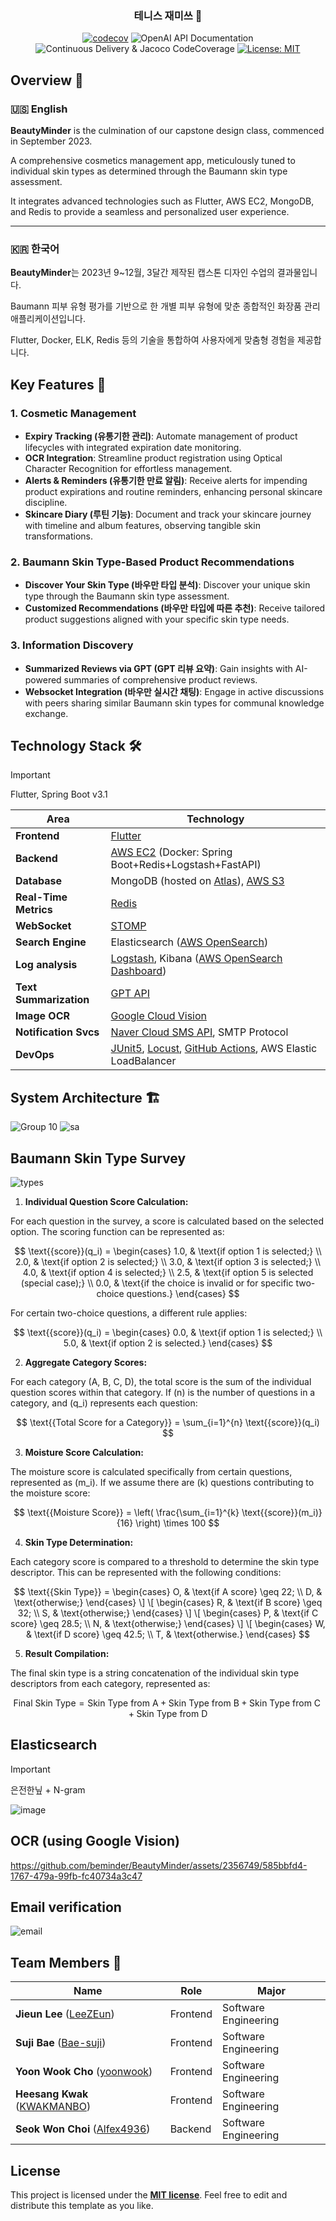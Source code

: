 <div align="center">
  
###  테니스 재미쓰 🎾

[![codecov](https://codecov.io/gh/beminder/BeautyMinder/graph/badge.svg?token=XJ79PXGWBC)](https://codecov.io/gh/beminder/BeautyMinder)
![OpenAI API Documentation](https://github.com/beminder/BeautyMinder/actions/workflows/api-doc.yml/badge.svg)
![Continuous Delivery & Jacoco CodeCoverage](https://github.com/beminder/BeautyMinder/actions/workflows/deployment-and-code-coverage-workflow.yml/badge.svg)
[![License: MIT](https://img.shields.io/badge/License-MIT-yellow.svg)](https://opensource.org/licenses/MIT)

</div>

## Overview 🌟

### 🇺🇸 English

**BeautyMinder** is the culmination of our capstone design class, commenced in September 2023.

A comprehensive cosmetics management app, meticulously tuned to individual skin types as determined through the Baumann skin type assessment.

It integrates advanced technologies such as Flutter, AWS EC2, MongoDB, and Redis to provide a seamless and personalized user experience.

---

### 🇰🇷 한국어

**BeautyMinder**는 2023년 9~12월, 3달간 제작된 캡스톤 디자인 수업의 결과물입니다.

Baumann 피부 유형 평가를 기반으로 한 개별 피부 유형에 맞춘 종합적인 화장품 관리 애플리케이션입니다.

Flutter, Docker, ELK, Redis 등의 기술을 통합하여 사용자에게 맞춤형 경험을 제공합니다.

## Key Features 🎉

### 1. **Cosmetic Management**
   - **Expiry Tracking (유통기한 관리)**: Automate management of product lifecycles with integrated expiration date monitoring.
   - **OCR Integration**: Streamline product registration using Optical Character Recognition for effortless management.
   - **Alerts & Reminders (유통기한 만료 알림)**: Receive alerts for impending product expirations and routine reminders, enhancing personal skincare discipline.
   - **Skincare Diary (루틴 기능)**: Document and track your skincare journey with timeline and album features, observing tangible skin transformations.

### 2. **Baumann Skin Type-Based Product Recommendations**
   - **Discover Your Skin Type (바우만 타입 분석)**: Discover your unique skin type through the Baumann skin type assessment.
   - **Customized Recommendations (바우만 타입에 따른 추천)**: Receive tailored product suggestions aligned with your specific skin type needs.

### 3. **Information Discovery**
   - **Summarized Reviews via GPT (GPT 리뷰 요약)**: Gain insights with AI-powered summaries of comprehensive product reviews.
   - **Websocket Integration (바우만 실시간 채팅)**: Engage in active discussions with peers sharing similar Baumann skin types for communal knowledge exchange.

## Technology Stack 🛠️

> [!IMPORTANT]
> Flutter, Spring Boot v3.1

| Area                 | Technology                                                                                                                                                                      |
|----------------------|---------------------------------------------------------------------------------------------------------------------------------------------------------------------------------|
| **Frontend** | [Flutter](https://flutter.dev/)                                                                                                                                                 |
| **Backend**    | [AWS EC2](https://aws.amazon.com/ko/ec2/) (Docker: Spring Boot+Redis+Logstash+FastAPI)                                                                                          |
| **Database**         | MongoDB (hosted on [Atlas](https://www.mongodb.com/ko-kr/atlas/database)), [AWS S3](https://aws.amazon.com/ko/s3/)                                                              |
| **Real-Time Metrics** | [Redis](https://redis.io/)                                                                                                                                                      |
| **WebSocket**        | [STOMP](https://github.com/stomp-js/stompjs)                                                                                                                                    |
| **Search Engine**    | Elasticsearch ([AWS OpenSearch](https://aws.amazon.com/ko/what-is/opensearch/))                                                                                                 |
| **Log analysis**     | [Logstash](https://www.elastic.co/kr/logstash), Kibana ([AWS OpenSearch Dashboard](https://docs.aws.amazon.com/ko_kr/opensearch-service/latest/developerguide/dashboards.html)) |
| **Text Summarization** | [GPT API](https://platform.openai.com/docs/guides/text-generation)                                                                                                              |
| **Image OCR**        | [Google Cloud Vision](https://cloud.google.com/vision?hl=ko)                                                                                                                    |
| **Notification Svcs** | [Naver Cloud SMS API](https://api.ncloud-docs.com/docs/ai-application-service-sens-smsv2), SMTP Protocol                                                                        |
| **DevOps**           | [JUnit5](https://junit.org/junit5/), [Locust](https://locust.io/), [GitHub Actions](https://github.com/features/actions), AWS Elastic LoadBalancer                                                        |

## System Architecture 🏗️
![Group 10](https://github.com/beminder/BeautyMinder/assets/2356749/ba7cbe30-a516-40aa-96e6-06656bc47068)
![sa](https://github.com/beminder/BeautyMinder/assets/2356749/4fa9732d-3358-45e1-92a4-24c5c6f28382)

## Baumann Skin Type Survey
![types](https://cdn.shopify.com/s/files/1/0740/5984/1838/files/img_1_-_16-baumann-skin-types_800x.png?v=1689709313)

1. **Individual Question Score Calculation:**

For each question in the survey, a score is calculated based on the selected option. The scoring function can be represented as:

$$
\text{{score}}(q_i) =
\begin{cases}
1.0, & \text{if option 1 is selected;} \\
2.0, & \text{if option 2 is selected;} \\
3.0, & \text{if option 3 is selected;} \\
4.0, & \text{if option 4 is selected;} \\
2.5, & \text{if option 5 is selected (special case);} \\
0.0, & \text{if the choice is invalid or for specific two-choice questions.}
\end{cases}
$$

For certain two-choice questions, a different rule applies:

$$
\text{{score}}(q_i) =
\begin{cases}
0.0, & \text{if option 1 is selected;} \\
5.0, & \text{if option 2 is selected.}
\end{cases}
$$

2. **Aggregate Category Scores:**

For each category (A, B, C, D), the total score is the sum of the individual question scores within that category. If \(n\) is the number of questions in a category, and \(q_i\) represents each question:

$$
\text{{Total Score for a Category}} = \sum_{i=1}^{n} \text{{score}}(q_i)
$$

3. **Moisture Score Calculation:**

The moisture score is calculated specifically from certain questions, represented as \(m_i\). If we assume there are \(k\) questions contributing to the moisture score:

$$
\text{{Moisture Score}} = \left( \frac{\sum_{i=1}^{k} \text{{score}}(m_i)}{16} \right) \times 100
$$

4. **Skin Type Determination:**

Each category score is compared to a threshold to determine the skin type descriptor. This can be represented with the following conditions:

$$
\text{{Skin Type}} =
\begin{cases}
O, & \text{if A score} \geq 22; \\
D, & \text{otherwise;}
\end{cases}
\]
\[
\begin{cases}
R, & \text{if B score} \geq 32; \\
S, & \text{otherwise;}
\end{cases}
\]
\[
\begin{cases}
P, & \text{if C score} \geq 28.5; \\
N, & \text{otherwise;}
\end{cases}
\]
\[
\begin{cases}
W, & \text{if D score} \geq 42.5; \\
T, & \text{otherwise.}
\end{cases}
$$

5. **Result Compilation:**

The final skin type is a string concatenation of the individual skin type descriptors from each category, represented as:

$$
\text{{Final Skin Type}} = \text{{Skin Type from A}} + \text{{Skin Type from B}} + \text{{Skin Type from C}} + \text{{Skin Type from D}}
$$

## Elasticsearch

> [!IMPORTANT]
> 은전한닢 + N-gram 

![image](https://github.com/LeeZEun/beautyMinder/assets/2356749/b80069c3-7b96-4c80-a2c3-8600d258819a)

## OCR (using Google Vision)
https://github.com/beminder/BeautyMinder/assets/2356749/585bbfd4-1767-479a-99fb-fc40734a3c47

## Email verification
![email](https://github.com/beminder/BeautyMinder/assets/2356749/5c674c89-769f-420d-8190-af488e3425fa)

## Team Members 👥
| Name                                                          | Role           | Major                     |
|---------------------------------------------------------------|----------------|---------------------------|
| **Jieun Lee** ([LeeZEun](https://github.com/LeeZEun))         | Frontend        | Software Engineering      |
| **Suji Bae** ([Bae-suji](https://github.com/Bae-suji))        | Frontend         | Software Engineering      |
| **Yoon Wook Cho** ([yoonwook](https://github.com/yoonwook))   | Frontend         | Software Engineering      |
| **Heesang Kwak** ([KWAKMANBO](https://github.com/KWAKMANBO))  | Frontend         | Software Engineering      |
| **Seok Won Choi** ([Alfex4936](https://github.com/Alfex4936)) | Backend          | Software Engineering      |

## License

This project is licensed under the [**MIT license**](https://github.com/beminder/BeautyMinder/blob/main/LICENSE). Feel free to edit and distribute this template as you like.
